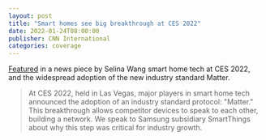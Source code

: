 ```yaml
---
layout: post
title: "Smart homes see big breakthrough at CES 2022"
date: 2022-01-24T08:00:00
publisher: CNN International
categories: coverage 
---
```


[Featured][ln1] in a news piece by Selina Wang smart home tech at CES 2022, and the widespread adoption of the new industry standard Matter.

> At CES 2022, held in Las Vegas, major players in smart home tech announced the adoption of an industry standard protocol: "Matter." This breakthrough allows competitor devices to speak to each other, building a network. We speak to Samsung subsidiary SmartThings about why this step was critical for industry growth. 

[ln1]: https://www.cnn.com/videos/business/2022/01/24/hnk-ces-2022-smart-home-interoperability-matter-samsung-smart-things.cnn "Smart homes see big breakthrough at CES 2022"

